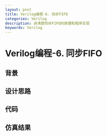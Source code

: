```yaml
---
layout: post
title: Verilog编程-6. 同步FIFO
categories: Verilog
description: 讲清楚同步FIFO的原理和程序实现
keywords: Verilog
---
```


# Verilog编程-6. 同步FIFO
## 背景
## 设计思路
## 代码
## 仿真结果


